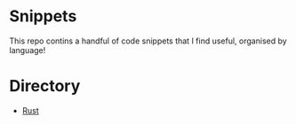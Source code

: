 # Snippets

This repo contins a handful of code snippets that I find useful, organised by language! 

# Directory

- [Rust](rust.md)
